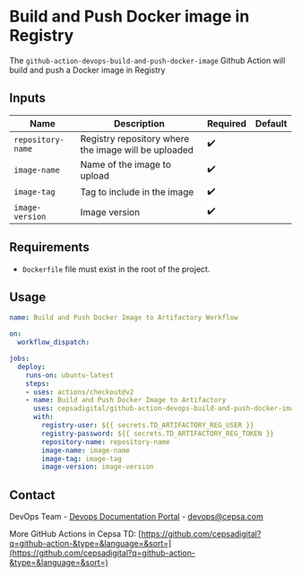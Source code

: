 # Build and Push Docker image in Registry

The `github-action-devops-build-and-push-docker-image` Github Action will build and push a Docker image in Registry
## Inputs

| Name | Description | Required |Default |
| --- | --- | --- | --- |
| `repository-name` | Registry repository where the image will be uploaded | :heavy_check_mark: | |
| `image-name` | Name of the image to upload | :heavy_check_mark: | |
| `image-tag` | Tag to include in the image | :heavy_check_mark: | |
| `image-version` | Image version | :heavy_check_mark: | |

## Requirements

* `Dockerfile` file must exist in the root of the project.

## Usage

```yaml
name: Build and Push Docker Image to Artifactory Workflow

on:
  workflow_dispatch:

jobs:
  deploy:
    runs-on: ubuntu-latest
    steps:
    - uses: actions/checkout@v2
    - name: Build and Push Docker Image to Artifactory
      uses: cepsadigital/github-action-devops-build-and-push-docker-image@master
      with:
        registry-user: ${{ secrets.TD_ARTIFACTORY_REG_USER }}
        registry-password: ${{ secrets.TD_ARTIFACTORY_REG_TOKEN }}
        repository-name: repository-name
        image-name: image-name
        image-tag: image-tag
        image-version: image-version
```

## Contact

DevOps Team - [Devops Documentation Portal](https://doc.devops.cepsacorp.com/) - devops@cepsa.com

More GitHub Actions in Cepsa TD: [https://github.com/cepsadigital?q=github-action-&type=&language=&sort=](https://github.com/cepsadigital?q=github-action-&type=&language=&sort=)
